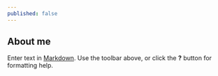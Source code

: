 ```yaml
---
published: false
---
```

## About me


Enter text in [Markdown](http://daringfireball.net/projects/markdown/). Use the toolbar above, or click the **?** button for formatting help.
